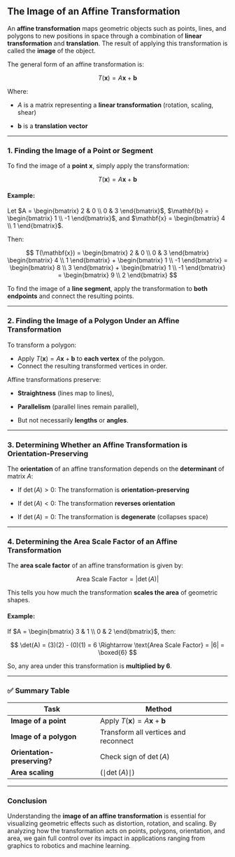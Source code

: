 ## **The Image of an Affine Transformation**

An **affine transformation** maps geometric objects such as points, lines, and polygons to 
new positions in space through a combination of **linear transformation** and **translation**.
The result of applying this transformation is called the **image** of the object.

The general form of an affine transformation is:

$$
T(\mathbf{x}) = A\mathbf{x} + \mathbf{b}
$$

Where:

* $`A`$ is a matrix representing a **linear transformation** (rotation, scaling, shear)


* $`\mathbf{b}`$ is a **translation vector**

---

### **1. Finding the Image of a Point or Segment**

To find the image of a **point** $`\mathbf{x}`$, simply apply the transformation:

$$
T(\mathbf{x}) = A\mathbf{x} + \mathbf{b}
$$

#### **Example:**

Let $`A = \begin{bmatrix} 2 & 0 \\ 0 & 3 \end{bmatrix}`$, $`\mathbf{b} = \begin{bmatrix} 1 \\ -1 \end{bmatrix}`$, and $`\mathbf{x} = \begin{bmatrix} 4 \\ 1 \end{bmatrix}`$.

Then:

$$
T(\mathbf{x}) = \begin{bmatrix} 2 & 0 \\ 0 & 3 \end{bmatrix} \begin{bmatrix} 4 \\ 1 \end{bmatrix} + \begin{bmatrix} 1 \\ -1 \end{bmatrix}
= \begin{bmatrix} 8 \\ 3 \end{bmatrix} + \begin{bmatrix} 1 \\ -1 \end{bmatrix}
= \begin{bmatrix} 9 \\ 2 \end{bmatrix}
$$

To find the image of a **line segment**, apply the transformation to **both endpoints** and connect the resulting points.

---

### **2. Finding the Image of a Polygon Under an Affine Transformation**

To transform a polygon:

* Apply $`T(\mathbf{x}) = A\mathbf{x} + \mathbf{b}`$ to **each vertex** of the polygon.
* Connect the resulting transformed vertices in order.

Affine transformations preserve:

* **Straightness** (lines map to lines),


* **Parallelism** (parallel lines remain parallel),


* But not necessarily **lengths** or **angles**.

---

### **3. Determining Whether an Affine Transformation is Orientation-Preserving**

The **orientation** of an affine transformation depends on the **determinant** of matrix $A$:

* If $`\det(A) > 0`$: The transformation is **orientation-preserving**


* If $`\det(A) < 0`$: The transformation **reverses orientation**


* If $`\det(A) = 0`$: The transformation is **degenerate** (collapses space)

---

### **4. Determining the Area Scale Factor of an Affine Transformation**

The **area scale factor** of an affine transformation is given by:

$$
\text{Area Scale Factor} = |\det(A)|
$$

This tells you how much the transformation **scales the area** of geometric shapes.

#### **Example:**

If $`A = \begin{bmatrix} 3 & 1 \\ 0 & 2 \end{bmatrix}`$, then:

$$
\det(A) = (3)(2) - (0)(1) = 6 \Rightarrow \text{Area Scale Factor} = |6| = \boxed{6}
$$

So, any area under this transformation is **multiplied by 6**.

---

### ✅ **Summary Table**

| Task                        | Method                                             |        | 
| --------------------------- |----------------------------------------------------|--------| 
| **Image of a point**        | Apply $`T(\mathbf{x}) = A\mathbf{x} + \mathbf{b}`$ |        |   
| **Image of a polygon**      | Transform all vertices and reconnect               |        |   
| **Orientation-preserving?** | Check sign of $`\det(A)`$                          |        |   
| **Area scaling**            | $`(\mid \det(A) \mid)`$                            |        |

---

### **Conclusion**

Understanding the **image of an affine transformation** is essential for visualizing geometric 
effects such as distortion, rotation, and scaling. By analyzing how the transformation acts 
on points, polygons, orientation, and area, we gain full control over its impact in applications 
ranging from graphics to robotics and machine learning.
